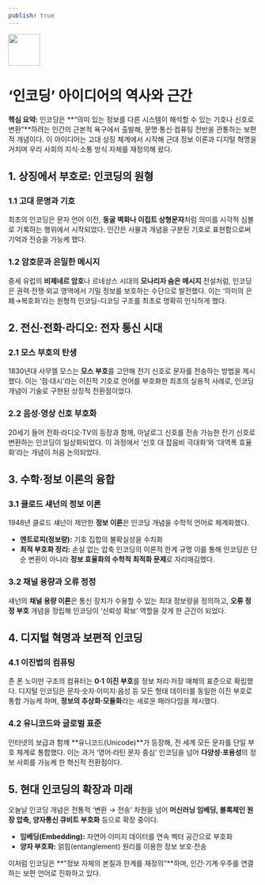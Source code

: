 ```yaml
---
publish: true
---
```


<img src="https://r2cdn.perplexity.ai/pplx-full-logo-primary-dark%402x.png" style="height:64px;margin-right:32px"/>

# ‘인코딩’ 아이디어의 역사와 근간

**핵심 요약:**
인코딩은 **“의미 있는 정보를 다른 시스템이 해석할 수 있는 기호나 신호로 변환”**하려는 인간의 근본적 욕구에서 출발해, 문명·통신·컴퓨팅 전반을 관통하는 보편적 개념이다. 이 아이디어는 고대 상징 체계에서 시작해 근대 정보 이론과 디지털 혁명을 거치며 우리 사회의 지식·소통 방식 자체를 재정의해 왔다.

## 1. 상징에서 부호로: 인코딩의 원형

### 1.1 고대 문명과 기호

최초의 인코딩은 문자 언어 이전, **동굴 벽화나 이집트 상형문자**처럼 의미를 시각적 심볼로 기록하는 행위에서 시작되었다. 인간은 사물과 개념을 구분된 기호로 표현함으로써 기억과 전승을 가능케 했다.

### 1.2 암호문과 은밀한 메시지

중세 유럽의 **비제네르 암호**나 르네상스 시대의 **모나리자 숨은 메시지** 전설처럼, 인코딩은 권력·전쟁·외교 영역에서 기밀 정보를 보호하는 수단으로 발전했다. 이는 ‘의미의 은폐→복호화’라는 원형적 인코딩-디코딩 구조를 최초로 명확히 인식하게 했다.

## 2. 전신·전화·라디오: 전자 통신 시대

### 2.1 모스 부호의 탄생

1830년대 사무엘 모스는 **모스 부호**를 고안해 전기 신호로 문자를 전송하는 방법을 제시했다. 이는 ‘점·대시’라는 이진적 기호로 언어를 부호화한 최초의 실용적 사례로, 인코딩 개념이 기술로 구현된 상징적 전환점이었다.

### 2.2 음성·영상 신호 부호화

20세기 들어 전화·라디오·TV의 등장과 함께, 아날로그 신호를 전송 가능한 전기 신호로 변환하는 인코딩이 일상화되었다. 이 과정에서 ‘신호 대 잡음비 극대화’와 ‘대역폭 효율화’라는 개념이 처음 논의되었다.

## 3. 수학·정보 이론의 융합

### 3.1 클로드 섀넌의 정보 이론

1948년 클로드 섀넌이 제안한 **정보 이론**은 인코딩 개념을 수학적 언어로 체계화했다.

- **엔트로피(정보량):** 기호 집합의 불확실성을 수치화
- **최적 부호화 정리:** 손실 없는 압축 인코딩의 이론적 한계 규명
이를 통해 인코딩은 단순 변환이 아니라 **정보 효율화의 수학적 최적화 문제**로 자리매김했다.


### 3.2 채널 용량과 오류 정정

섀넌의 **채널 용량 이론**은 통신 장치가 수용할 수 있는 최대 정보량을 정의하고, **오류 정정 부호** 개념을 정립해 인코딩이 ‘신뢰성 확보’ 역할을 갖게 한 근간이 되었다.

## 4. 디지털 혁명과 보편적 인코딩

### 4.1 이진법의 컴퓨팅

존 폰 노이만 구조의 컴퓨터는 **0·1 이진 부호**를 정보 처리·저장 매체의 표준으로 확립했다. 디지털 인코딩은 문자·숫자·이미지·음성 등 모든 형태 데이터를 동일한 이진 부호로 통합 가능케 하며, **정보의 추상화·모듈화**라는 새로운 패러다임을 제시했다.

### 4.2 유니코드와 글로벌 표준

인터넷의 보급과 함께 **유니코드(Unicode)**가 등장해, 전 세계 모든 문자를 단일 부호 체계로 통합했다. 이는 과거 ‘영어·라틴 문자 중심’ 인코딩을 넘어 **다양성·포용성**의 정보 사회를 가능케 한 혁신적 전환점이다.

## 5. 현대 인코딩의 확장과 미래

오늘날 인코딩 개념은 전통적 ‘변환 → 전송’ 차원을 넘어 **머신러닝 임베딩, 블록체인 원장 압축, 양자통신 큐비트 부호화** 등으로 확장 중이다.

- **임베딩(Embedding):** 자연어·이미지 데이터를 연속 벡터 공간으로 부호화
- **양자 부호화:** 얽힘(entanglement) 원리를 이용한 정보 보호·전송

이처럼 인코딩은 **“정보 자체의 본질과 한계를 재정의”**하며, 인간·기계·우주를 연결하는 보편 언어로 진화하고 있다.

